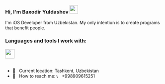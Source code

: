 ### Hi, I'm Baxodir Yuldashev <img src="https://media1.giphy.com/media/hvRJCLFzcasrR4ia7z/giphy.gif" width="27px">

I'm iOS Developer from Uzbekistan. My only intention is to create programs that benefit people.

### Languages and tools I work with:
<code><img src="https://developer.apple.com/swift/images/swift-og.png" width="30px"></code> <br />
<br />
- 📍 &nbsp; Current location: Tashkent, Uzbekistan <br />
- 📨 &nbsp; How to reach me: 📞 &nbsp; +998909615251 <br />
